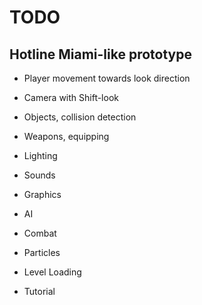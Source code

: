 # TODO

## Hotline Miami-like prototype
- Player movement towards look direction
- Camera with Shift-look
- Objects, collision detection
- Weapons, equipping

- Lighting
- Sounds
- Graphics
- AI
- Combat
- Particles
- Level Loading
- Tutorial